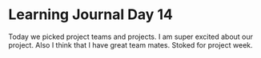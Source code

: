 # Learning Journal Day 14

Today we picked project teams and projects. I am super excited about our project. Also I  think that I have great team mates. Stoked for project week.
